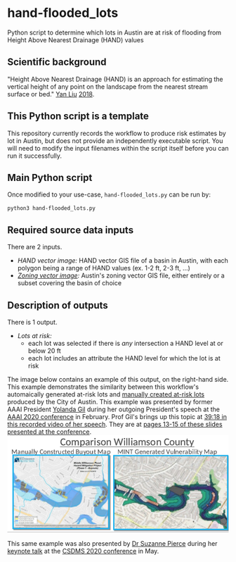 # hand-flooded_lots
Python script to determine which lots in Austin are at risk of flooding from Height Above Nearest Drainage (HAND) values

## Scientific background
"Height Above Nearest Drainage (HAND) is an approach for estimating the vertical height of any point on the landscape from the nearest stream surface or bed." [Yan Liu](https://www.ornl.gov/staff-profile/yan-liu) [2018](https://www.hydroshare.org/resource/69f7d237675c4c73938481904358c789/).

## This Python script is a template
This repository currently records the workflow to produce risk estimates by lot in Austin, but does not provide an independently executable script. You will need to modify the input filenames within the script itself before you can run it successfully.

## Main Python script
Once modified to your use-case, `hand-flooded_lots.py` can be run by:
```
python3 hand-flooded_lots.py
```

## Required source data inputs
There are 2 inputs.
* _HAND vector image:_ HAND vector GIS file of a basin in Austin, with each polygon being a range of HAND values (ex. 1-2 ft, 2-3 ft, ...) 
* _[Zoning vector image](https://data.austintexas.gov/Locations-and-Maps/Zoning-Small-Map-Scale-/5rzy-nm5e):_ Austin's zoning vector GIS file, either entirely or a subset covering the basin of choice

## Description of outputs
There is 1 output.
* _Lots at risk:_
    * each lot was selected if there is _any_ intersection a HAND level at or below 20 ft
    * each lot includes an attribute the HAND level for which the lot is at risk

The image below contains an example of this output, on the right-hand side. This example demonstrates the similarity between this workflow's automaically generated at-risk lots and [manually created at-risk lots](https://www.austintexas.gov/department/williamson-creek-flood-risk-reduction) produced by the City of Austin. This example was presented by former AAAI President [Yolanda Gil](https://viterbi.usc.edu/directory/faculty/Gil/Yolanda) during her outgoing President's speech at the [AAAI 2020 conference](https://aaai.org/Conferences/AAAI-20/) in February. Prof Gil's brings up this topic at [39:18 in this recorded video of her speech](https://vimeo.com/400177695). They are at [pages 13-15 of these slides presented at the conference](https://www.dropbox.com/scl/fi/0opj6ff7cjyh0gpc2ettm/HANDEdits_PA-MINT.pptx?dl=0&rlkey=70qk5cxlyz04qvr74uwedwj1d).
![Example outputs](https://github.com/dhardestylewis/hand-flooded_lots/blob/main/refs/hand-flooded_lots-comparison.png)

This same example was also presented by [Dr Suzanne Pierce](https://www.tacc.utexas.edu/about/directory/suzanne-pierce) during her [keynote talk](https://csdms.colorado.edu/wiki/Presenters-0473) at the [CSDMS 2020 conference](https://csdms.colorado.edu/wiki/CSDMS_meeting_2020) in May.
